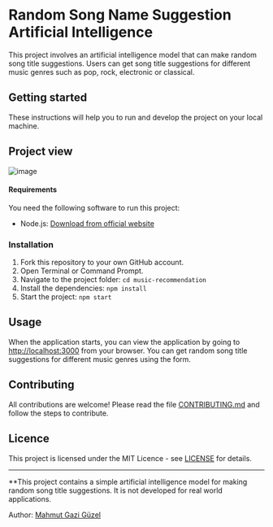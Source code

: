 # Random Song Name Suggestion Artificial Intelligence

This project involves an artificial intelligence model that can make random song title suggestions. Users can get song title suggestions for different music genres such as pop, rock, electronic or classical.

## Getting started

These instructions will help you to run and develop the project on your local machine.

## Project view

![image](https://github.com/devloper-gazi/music-recommendation/assets/131589344/48d1218f-a7e5-4a59-9bc2-8d7b9652f549)


#### Requirements

You need the following software to run this project:

- Node.js: [Download from official website](https://nodejs.org/)

### Installation

1. Fork this repository to your own GitHub account.
2. Open Terminal or Command Prompt.
3. Navigate to the project folder: `cd music-recommendation`
4. Install the dependencies: `npm install`
5. Start the project: `npm start`

## Usage

When the application starts, you can view the application by going to [http://localhost:3000](http://localhost:3000) from your browser. You can get random song title suggestions for different music genres using the form.

## Contributing

All contributions are welcome! Please read the file [CONTRIBUTING.md](CONTRIBUTING.md) and follow the steps to contribute.

## Licence

This project is licensed under the MIT Licence - see [LICENSE](LICENSE) for details.

---

**This project contains a simple artificial intelligence model for making random song title suggestions. It is not developed for real world applications.

Author: [Mahmut Gazi Güzel](https://github.com/devloper-gazi)
